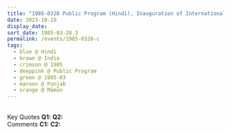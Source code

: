 ```yaml
---
title: "1985-0328 Public Program (Hindi), Inauguration of International Sahaja Public School, Courtyard, Ancestral Mahajan House, Māmūn Village (7 kms ENE of Paṭhānakoṭ), Punjab, India"
date: 2023-10-10
display_date: 
sort_date: 1985-03-28.3
permalink: /events/1985-0328-c
tags:
  - blue @ Hindi
  - brown @ India
  - crimson @ 1985
  - deeppink @ Public Program
  - green @ 1985-03
  - maroon @ Punjab
  - orange @ Māmūn
---
```


<br>

<wave-list>
  <list-title color="DarkSeaGreen" width="55">Key Quotes</list-title>
  <list-item color="BlanchedAlmond" width="280"><b>Q1:</b> <i></i></list-item>
  <list-item color="Lavender" width="280"><b>Q2:</b> <i></i></list-item>
</wave-list>

<br>

<wave-list>
  <list-title color="DarkSeaGreen" width="55">Comments</list-title>
  <list-item color="BlanchedAlmond" width="280"><b>C1:</b> <i></i></list-item>
  <list-item color="Lavender" width="280"><b>C2:</b> <i></i></list-item>
</wave-list>